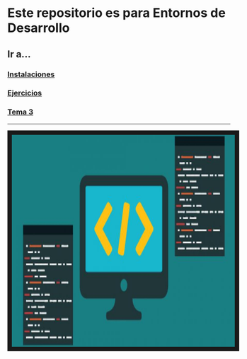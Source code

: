 # Este repositorio es para Entornos de Desarrollo

## Ir a...

### [Instalaciones](/INSTALACIONES/README.md)

### [Ejercicios](/Ejercicios/README.md)

### [Tema 3](/TEMA3/README.md)

-------------------------------------------

<div>
<p align="center">
  <img src="InicioEntornosD.jpg" width="720" height="480" border="10" /></a>
</div>
